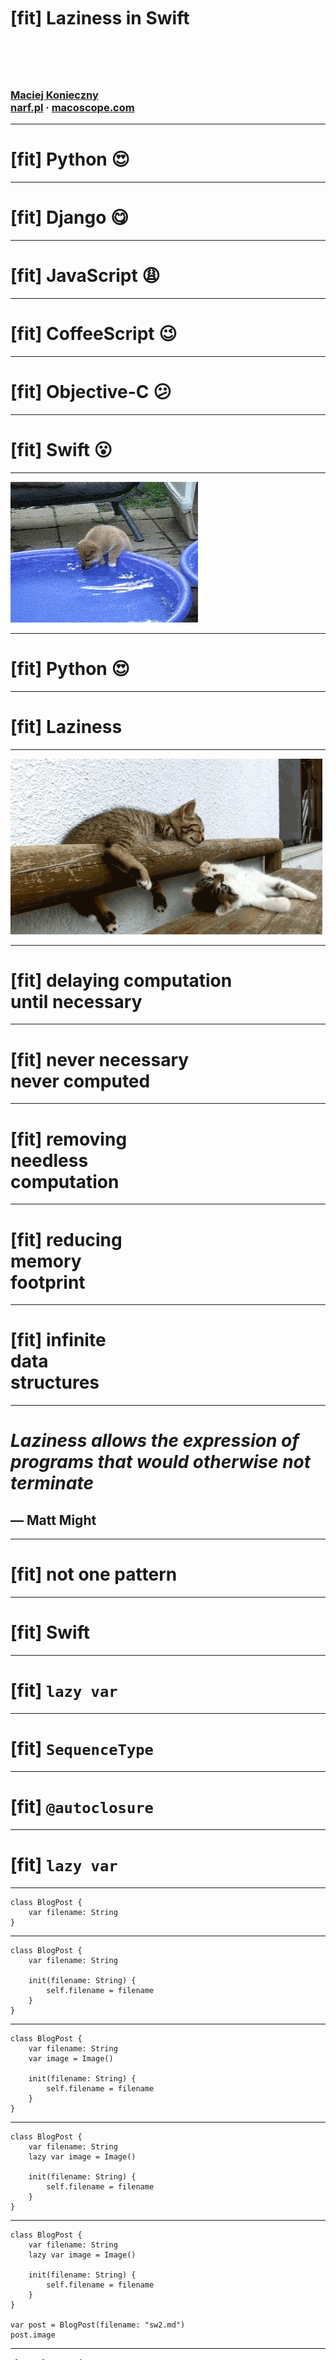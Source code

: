 # <br>
# <br>
# [fit] Laziness in Swift
# <br>

### [Maciej Konieczny](http://narf.pl/)<br>[narf.pl](http://narf.pl/) · [macoscope.com](http://macoscope.com)


---
# [fit] Python :heart_eyes:

---
# [fit] Django :yum:

---
# [fit] JavaScript :weary:

---
# [fit] CoffeeScript :wink:

---
# [fit] Objective-C :confused:

---
# [fit] Swift :open_mouth:

---
![fit](assets/water.gif)

---
# [fit] Python :heart_eyes:

---
# [fit] Laziness

---
![fit](assets/catfall.gif)

---
# [fit] delaying computation<br>until necessary

---
# [fit] never necessary<br>never computed

---
# [fit] removing<br>needless<br>computation

---
# [fit] reducing<br>memory<br>footprint

---
# [fit] infinite<br>data<br>structures

---
# *Laziness allows the expression of programs that would otherwise not terminate*
## — Matt Might

---
# [fit] not one pattern

---
# [fit] Swift

---
# [fit] `lazy var`

---
# [fit] `SequenceType`

---
# [fit] `@autoclosure`

---
# [fit] `lazy var`

---
    class BlogPost {
        var filename: String
    }

---
    class BlogPost {
        var filename: String

        init(filename: String) {
            self.filename = filename
        }
    }

---
    class BlogPost {
        var filename: String
        var image = Image()

        init(filename: String) {
            self.filename = filename
        }
    }

---
    class BlogPost {
        var filename: String
        lazy var image = Image()

        init(filename: String) {
            self.filename = filename
        }
    }

---
    class BlogPost {
        var filename: String
        lazy var image = Image()

        init(filename: String) {
            self.filename = filename
        }
    }

    var post = BlogPost(filename: "sw2.md")
    post.image

---
    class BlogPost {
        var filename: String
        lazy var image = Image()

        init(filename: String) {
            self.filename = filename
        }
    }

---
    class BlogPost {
        var filename: String
        lazy var image = \
            Image(forFilename: self.filename)

        init(filename: String) {
            self.filename = filename
        }
    }

---
    class BlogPost {
        var filename: String
        lazy var image = {
            Image(forFilename: self.filename)
        }()

        init(filename: String) {
            self.filename = filename
        }
    }

---
# [fit] Swift ≠ ObjC

---
# [fit] nil ≠ nil

---
```
- (Image *)image {
    if (!_image) {
        _image = [[Image alloc]
            imageForFilename:self.filename];
    }

    return _image;
}
```

---
# [fit] `SequenceType`

---
    for x in xs {
        // ...
    }

---
    for x in xs {
        // ...
    }

    var _g = xs.generate()
    while let x = _g.next() {
        // ...
    }

---
# [fit] awesome

---
    class Integers: SequenceType {
        func generate() -> GeneratorOf<Int> {
            var n = -1
            return GeneratorOf { ++n }
        }
    }

---
    class Integers: SequenceType {
        func generate() -> GeneratorOf<Int> {
            var n = -1
            return GeneratorOf { ++n }
        }
    }

    for i in Integers() {
        println(i)  // 0, 1, 2, 3, ...
    }

---
    lazy()

---
    lazy()

    var xs = [1, 2, 3]
    xs.lazy()

---
    lazy()

    var xs = [1, 2, 3]
    xs.lazy()

    LazySequence
    LazyForwardCollection
    LazyRandomAccessCollection

---
    var integers = lazy(Integers())

---
    var integers = lazy(Integers())

    integers.filter
    integers.map

---
    var x = integers

---
    var x = integers \
        .filter { $0 % 2 == 1 }

---
    var x = integers \
        .filter { $0 % 2 == 1 } \
        .map { $0 * $0 }

---
    var x = integers \
        .filter { $0 % 2 == 1 } \
        .map { $0 * $0 } \
        .filter { $0 > 100 }

---
    var x = integers \
        .filter { $0 % 2 == 1 } \
        .map { $0 * $0 } \
        .filter { $0 > 100 } \
        .first!

---
    var x = integers \
        .filter { $0 % 2 == 1 } \
        .map { $0 * $0 } \
        .filter { $0 > 100 } \
        .first!

    println(x)  // 121

---
# [fit] call order

---
    var x = integers \
        .filter { $0 % 2 == 1 } \
        .map { $0 * $0 } \
        .filter { $0 > 100 } \
        .first!

    println(x)  // 121

---
    var x = integers.filter {
        return $0 % 2 == 1
    }.map {
        return $0 * $0
    }.filter {
        return $0 > 10
    }.first!

    println(x)  // 25

---
    var x = integers.filter {
        println("\n\($0)")
        println("odd?")
        return $0 % 2 == 1
    }.map {
        println("square")
        return $0 * $0
    }.filter {
        println("threshold")
        return $0 > 10
    }.first!

    println(x)  // 25

---
    integers.filter { $0 % 2 == 1 } \
            .map { $0 * $0 } \
            .filter { $0 > 10 } \
            .first!

---
    integers.filter { $0 % 2 == 1 } \
            .map { $0 * $0 } \
            .filter { $0 > 10 } \
            .first!

    0

---
    integers.filter { $0 % 2 == 1 } \
            .map { $0 * $0 } \
            .filter { $0 > 10 } \
            .first!

    0 odd?

---
    integers.filter { $0 % 2 == 1 } \
            .map { $0 * $0 } \
            .filter { $0 > 10 } \
            .first!

    0 odd?
    1

---
    integers.filter { $0 % 2 == 1 } \
            .map { $0 * $0 } \
            .filter { $0 > 10 } \
            .first!

    0 odd?
    1 odd?

---
    integers.filter { $0 % 2 == 1 } \
            .map { $0 * $0 } \
            .filter { $0 > 10 } \
            .first!

    0 odd?
    1 odd? square

---
    integers.filter { $0 % 2 == 1 } \
            .map { $0 * $0 } \
            .filter { $0 > 10 } \
            .first!

    0 odd?
    1 odd? square threshold

---
    integers.filter { $0 % 2 == 1 } \
            .map { $0 * $0 } \
            .filter { $0 > 10 } \
            .first!

    0 odd?
    1 odd? square threshold
    2 odd?
    3 odd? square threshold
    4 odd?
    5 odd? square threshold

---
# [fit] declarative

---
    extension LazySequence {
        var first: LazySequence.Generator.Element? {
            for x in self {
                return x
            }

            return nil
        }
    }

    integers.first!  // 0

---
# [fit] `@autoclosure`

---
    // without @autoclosure:
    f({ x })

---
    // without @autoclosure:
    f({ x })

    // with @autoclosure:
    f(x)

---
    func f() -> Bool {

        return true
    }

---
    func f() -> Bool {

        return true
    }

    func g() -> Bool {

        return false
    }

---
    func f() -> Bool {
        println("f")
        return true
    }

    func g() -> Bool {
        println("g")
        return false
    }

---
    func or

---
    func or(left: Bool

---
    func or(left: Bool, right: Bool)

---
    func or(left: Bool, right: Bool) -> Bool

---
    func or(left: Bool, right: Bool) -> Bool {
        if left {
            return left
        }

---
    func or(left: Bool, right: Bool) -> Bool {
        if left {
            return left
        } else {
            return right
        }
    }

---
    func or(left: Bool,
            right: Bool)
    -> Bool {

        if left {
            return left
        } else {
            return right
        }
    }

---
    func or(left: Bool,
            right: Bool)
    -> Bool {

        if left {
            return left
        } else {
            return right
        }
    }

    println(or(f(), g()))
    // f, g, true

---
    func or(left: Bool,
            right: () -> Bool)
    -> Bool {

        if left {
            return left
        } else {
            return right()
        }
    }

    println(or(f(), { g() }))
    // f, true

---
    func or(left: Bool,
            right: @autoclosure () -> Bool)
    -> Bool {

        if left {
            return left
        } else {
            return right()
        }
    }

    println(or(f(), g()))
    // f, true

---
# [fit] powerful

---
# `f() || g()`

---
# `f() || { g() }`

---
# [fit] Laziness

---
# [fit] not one pattern

---
# [fit] removing<br>needless<br>computation

---
# [fit] reducing<br>memory<br>footprint

---
# [fit] infinite<br>data<br>structures

---
# [fit] expressiveness

---
    lazy var image = Image()

---
    lazy var image = Image()

    lazy var image = {
        Image(forFilename: self.filename)
    }()

---
    for x in xs {
        // ...
    }

---
    for x in xs {
        // ...
    }

    var _g = xs.generate()
    while let x = _g.next() {
        // ...
    }

---
    // without @autoclosure:
    f({ x })

---
    // without @autoclosure:
    f({ x })

    // with @autoclosure:
    f(x)

---
    // without @autoclosure:
    f({ x })

    // with @autoclosure:
    f(x)

    POWER!

---
# [fit] *That's all folks!*

---
# [fit] narf.pl

---
# [fit] Questions?

---
# References (1 of 2)

- *Understand and implement laziness*, Matt Might
  <http://matt.might.net/articles/implementing-laziness/>

- *WWDC 2014, Session 404: Advanced Swift*
  <https://developer.apple.com/videos/wwdc/2014/>

---
# References (2 of 2)

- *Lazy by name, lazy by nature*, airspeedvelocity
  <http://airspeedvelocity.net/2014/07/26/lazy-by-name-lazy-by-nature/>

- */r/aww*
  <http://www.panoptikos.com/r/aww/top>
